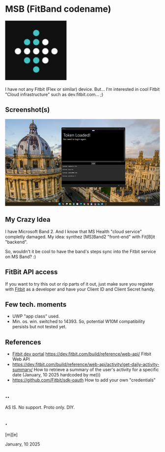 # MSB (FitBand codename)
![Shot](Images/logo.png)

I have not any Fitbit (Flex or similar) device. But... I'm interested in cool Fitbit "Cloud infrastructure" such as dev.fitbit.com... ;)

## Screenshot(s)
![Shot](Images/shot01.png)

## My Crazy Idea 
I have Microsoft Band 2. And I know that MS Health "cloud service" completly damaged. 
My idea: synthez [MS]Band2 "front-end" with Fit[B]it "backend".

So, wouldn't it be cool to have the band's steps sync into the Fitbit service on MS Band? :)

## FitBit API access
If you want to try this out or rip parts of it out, just make sure you register with [Fitbit](https://dev.fitbit.com) 
as a developer and have your Client ID and Client Secret handy.

## Few tech. moments
- UWP "app class" used. 
- Min. os. win. switched to 14393. So, potential W10M compatibility persists but not tested yet.

## References
- [Fitbit dev portal](https://dev.fitbit.com)
https://dev.fitbit.com/build/reference/web-api/ Fitbit Web API
- https://dev.fitbit.com/build/reference/web-api/activity/get-daily-activity-summary/ How to retrieve a summary of the user's activity for a specific date (January, 10 2025 hardcoded by me)))
- https://github.com/Fitbit/sdk-oauth How to add your own "credentials" 

## ..

AS IS. No support. Proto only. DIY.

## .

[m][e] 

January, 10 2025
